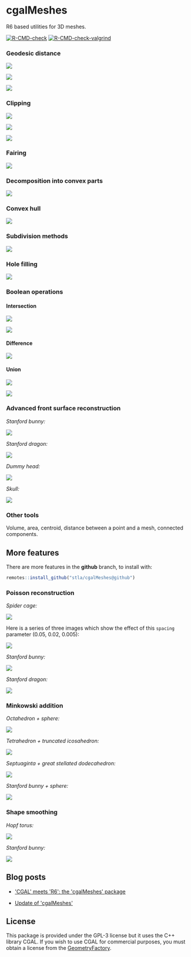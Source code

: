 # cgalMeshes

R6 based utilities for 3D meshes.

<!-- badges: start -->
[![R-CMD-check](https://github.com/stla/cgalMeshes/actions/workflows/R-CMD-check.yaml/badge.svg)](https://github.com/stla/cgalMeshes/actions/workflows/R-CMD-check.yaml)
[![R-CMD-check-valgrind](https://github.com/stla/cgalMeshes/actions/workflows/R-CMD-check-valgrind.yaml/badge.svg)](https://github.com/stla/cgalMeshes/actions/workflows/R-CMD-check-valgrind.yaml)
<!-- badges: end -->


### Geodesic distance 

![](https://raw.githubusercontent.com/stla/cgalMeshes/main/inst/screenshots/trefoilKnot.gif)

![](https://raw.githubusercontent.com/stla/cgalMeshes/main/inst/screenshots/knot-2-5.gif)

![](https://raw.githubusercontent.com/stla/cgalMeshes/main/inst/screenshots/dragon.png)


### Clipping

![](https://raw.githubusercontent.com/stla/MeshesTools/main/inst/screenshots/Togliatti.gif)

![](https://raw.githubusercontent.com/stla/cgalMeshes/main/inst/screenshots/clippedCylinders.gif)

![](https://raw.githubusercontent.com/stla/cgalMeshes/main/inst/screenshots/clippedFourCylinders.gif)


### Fairing

![](https://raw.githubusercontent.com/stla/cgalMeshes/main/inst/screenshots/HopfTorus.gif)


### Decomposition into convex parts

![](https://raw.githubusercontent.com/stla/MeshesOperations/master/inst/screenshots/pentagrammicPrism.png)


### Convex hull

![](https://raw.githubusercontent.com/stla/cgalMeshes/main/inst/screenshots/oloid.gif)


### Subdivision methods

![](https://raw.githubusercontent.com/stla/cgalMeshes/main/inst/screenshots/Hopf_LoopSubdivision.png)


### Hole filling

![](https://raw.githubusercontent.com/stla/cgalMeshes/main/inst/screenshots/holeFilling.png)


### Boolean operations

#### Intersection

![](https://raw.githubusercontent.com/stla/MeshesOperations/master/inst/screenshots/Intersection.png)

![](https://laustep.github.io/stlahblog/posts/figures/tetrahedraCompoundIntersection.gif)

#### Difference

![](https://raw.githubusercontent.com/stla/MeshesOperations/master/inst/screenshots/Difference.png)

#### Union

![](https://raw.githubusercontent.com/stla/MeshesOperations/master/inst/screenshots/Union.png)

![](https://raw.githubusercontent.com/stla/MeshesOperations/master/inst/screenshots/tetrahedraCompound.gif)


### Advanced front surface reconstruction

*Stanford bunny:*

![](https://raw.githubusercontent.com/stla/SurfaceReconstruction/master/inst/AFSexamples/Bunny.png)

*Stanford dragon:*

![](https://raw.githubusercontent.com/stla/SurfaceReconstruction/master/inst/AFSexamples/StanfordDragon.png)

*Dummy head:*

![](https://raw.githubusercontent.com/stla/SurfaceReconstruction/master/inst/AFSexamples/DummyHead.png)

*Skull:*

![](https://raw.githubusercontent.com/stla/SurfaceReconstruction/master/inst/AFSexamples/Skull.png)


### Other tools

Volume, area, centroid, distance between a point and a mesh, connected 
components.


## More features

There are more features in the **github** branch, to install with:

```r
remotes::install_github("stla/cgalMeshes@github")
```

### Poisson reconstruction

*Spider cage:*

![](https://raw.githubusercontent.com/stla/SurfaceReconstruction/master/inst/PoissonExamples/SpiderCage.png)

Here is a series of three images which show the effect of this `spacing` 
parameter (0.05, 0.02, 0.005):

![](https://raw.githubusercontent.com/stla/SurfaceReconstruction/master/inst/PoissonExamples/SolidMobiusStrip_spacings.png)

*Stanford bunny:*

![](https://raw.githubusercontent.com/stla/SurfaceReconstruction/master/inst/PoissonExamples/StanfordBunny.png)

*Stanford dragon:*

![](https://raw.githubusercontent.com/stla/SurfaceReconstruction/master/inst/PoissonExamples/StanfordDragon.png)


### Minkowski addition

*Octahedron + sphere:*

![](https://raw.githubusercontent.com/stla/MeshesOperations/master/inst/screenshots/OctahedronPlusSphere.gif)

*Tetrahedron + truncated icosahedron:*

![](https://raw.githubusercontent.com/stla/MeshesOperations/master/inst/screenshots/TetrahedronPlusTruncatedIcosahedron.gif)

*Septuaginta + great stellated dodecahedron:*

![](https://raw.githubusercontent.com/stla/MinkowskiSum/main/inst/screenshots/septuaginta_gsdodecahedron.gif)

*Stanford bunny + sphere:*

![](https://raw.githubusercontent.com/stla/MinkowskiSum/main/inst/screenshots/bunny.png)


### Shape smoothing

*Hopf torus:*

![](https://raw.githubusercontent.com/stla/MeshesOperations/master/inst/screenshots/HopfTorusSmoothed.gif)

*Stanford bunny:*

![](https://raw.githubusercontent.com/stla/MeshesOperations/master/inst/screenshots/StanfordBunnySmoothed.gif)



## Blog posts

- ['CGAL' meets 'R6': the 'cgalMeshes' package](https://laustep.github.io/stlahblog/posts/cgalMeshes.html)

- [Update of 'cgalMeshes'](https://laustep.github.io/stlahblog/posts/cgalMeshes2.html)



## License

This package is provided under the GPL-3 license but it uses the C++ library 
CGAL. If you wish to use CGAL for commercial purposes, you must obtain a 
license from the [GeometryFactory](https://geometryfactory.com).
